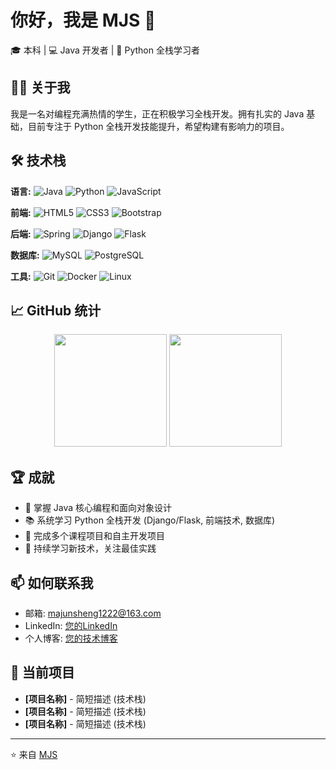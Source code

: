 # 你好，我是 MJS 👋

🎓 本科 | 💻 Java 开发者 | 🐍 Python 全栈学习者

## 👨‍💻 关于我

我是一名对编程充满热情的学生，正在积极学习全栈开发。拥有扎实的 Java 基础，目前专注于 Python 全栈开发技能提升，希望构建有影响力的项目。

## 🛠️ 技术栈

**语言:**
![Java](https://img.shields.io/badge/Java-ED8B00?style=for-the-badge&logo=openjdk&logoColor=white)
![Python](https://img.shields.io/badge/Python-3776AB?style=for-the-badge&logo=python&logoColor=white)
![JavaScript](https://img.shields.io/badge/JavaScript-F7DF1E?style=for-the-badge&logo=javascript&logoColor=black)

**前端:**
![HTML5](https://img.shields.io/badge/HTML5-E34F26?style=for-the-badge&logo=html5&logoColor=white)
![CSS3](https://img.shields.io/badge/CSS3-1572B6?style=for-the-badge&logo=css3&logoColor=white)
![Bootstrap](https://img.shields.io/badge/Bootstrap-563D7C?style=for-the-badge&logo=bootstrap&logoColor=white)

**后端:**
![Spring](https://img.shields.io/badge/Spring-6DB33F?style=for-the-badge&logo=spring&logoColor=white)
![Django](https://img.shields.io/badge/Django-092E20?style=for-the-badge&logo=django&logoColor=white)
![Flask](https://img.shields.io/badge/Flask-000000?style=for-the-badge&logo=flask&logoColor=white)

**数据库:**
![MySQL](https://img.shields.io/badge/MySQL-00000F?style=for-the-badge&logo=mysql&logoColor=white)
![PostgreSQL](https://img.shields.io/badge/PostgreSQL-316192?style=for-the-badge&logo=postgresql&logoColor=white)

**工具:**
![Git](https://img.shields.io/badge/Git-F05032?style=for-the-badge&logo=git&logoColor=white)
![Docker](https://img.shields.io/badge/Docker-2496ED?style=for-the-badge&logo=docker&logoColor=white)
![Linux](https://img.shields.io/badge/Linux-FCC624?style=for-the-badge&logo=linux&logoColor=black)

## 📈 GitHub 统计

<p align="center">
  <img height="180em" src="https://github-readme-stats.vercel.app/api?username=YOUR_USERNAME&show_icons=true&theme=radical&hide_border=true&count_private=true&include_all_commits=true" />
  <img height="180em" src="https://github-readme-stats.vercel.app/api/top-langs/?username=YOUR_USERNAME&layout=compact&theme=radical&hide_border=true&langs_count=8" />
</p>

## 🏆 成就

- 🎯 掌握 Java 核心编程和面向对象设计
- 📚 系统学习 Python 全栈开发 (Django/Flask, 前端技术, 数据库)
- 🔭 完成多个课程项目和自主开发项目
- 🌱 持续学习新技术，关注最佳实践

## 📫 如何联系我

- 邮箱: majunsheng1222@163.com
- LinkedIn: [您的LinkedIn](https://www.linkedin.com/in/your-profile)
- 个人博客: [您的技术博客](https://your-blog.com)

## 🔭 当前项目

- **[项目名称]** - 简短描述 (技术栈)
- **[项目名称]** - 简短描述 (技术栈)
- **[项目名称]** - 简短描述 (技术栈)

---

⭐️ 来自 [MJS](https://github.com/YOUR_USERNAME)
